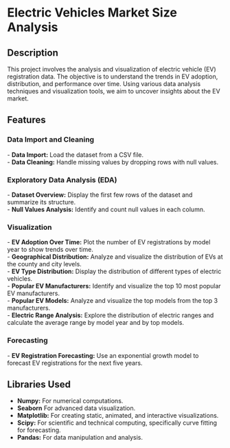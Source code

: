 <h1>Electric Vehicles Market Size Analysis</h1>




<h2>Description</h2>
This project involves the analysis and visualization of electric vehicle (EV) registration data. The objective is to understand the trends in EV adoption, distribution, and performance over time. Using various data analysis techniques and visualization tools, we aim to uncover insights about the EV market.
<br />


<h2>Features</h2>
<h3>Data Import and Cleaning</h3>
- <b>Data Import:</b> Load the dataset from a CSV file.<br />
- <b>Data Cleaning:</b> Handle missing values by dropping rows with null values.

<h3>Exploratory Data Analysis (EDA)</h3>
- <b>Dataset Overview:</b> Display the first few rows of the dataset and summarize its structure.<br />
- <b>Null Values Analysis:</b> Identify and count null values in each column.
  
<h3>Visualization</h3>
- <b>EV Adoption Over Time:</b> Plot the number of EV registrations by model year to show trends over time.<br />
- <b>Geographical Distribution:</b> Analyze and visualize the distribution of EVs at the county and city levels.<br />
- <b>EV Type Distribution:</b> Display the distribution of different types of electric vehicles.<br />
- <b>Popular EV Manufacturers:</b> Identify and visualize the top 10 most popular EV manufacturers.<br />
- <b>Popular EV Models:</b> Analyze and visualize the top models from the top 3 manufacturers.<br />
- <b>Electric Range Analysis:</b> Explore the distribution of electric ranges and calculate the average range by model year and by top models.<br />

<h3>Forecasting</h3>
- <b>EV Registration Forecasting:</b> Use an exponential growth model to forecast EV registrations for the next five years.<br />


<h2>Libraries Used </h2>

- <b>Numpy:</b> For numerical computations.<br />
- <b>Seaborn</b> For advanced data visualization. <br />
- <b>Matplotlib:</b> For creating static, animated, and interactive visualizations.<br />
- <b>Scipy:</b> For scientific and technical computing, specifically curve fitting for forecasting.<br />
- <b>Pandas:</b> For data manipulation and analysis.<br />


<!--
 ```diff
- text in red
+ text in green

